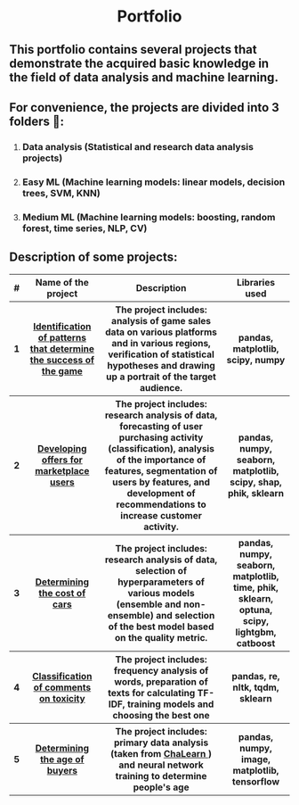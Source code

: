 <div id='header' align='center'>
  <h1> Portfolio </h1>
</div>

<div id='description'>
<h2> This portfolio contains several projects that demonstrate the acquired basic knowledge in the field of data analysis and machine learning. </h2> 
<h2> For convenience, the projects are divided into 3 folders 📁: </h2>
<ol>
<li> <h3> Data analysis (Statistical and research data analysis projects) </h3> </li>
<li> <h3> Easy ML (Machine learning models: linear models, decision trees, SVM, KNN) </h3> </li>
<li> <h3> Medium ML (Machine learning models: boosting, random forest, time series, NLP, CV) </h3> </li>
</ol>
</div>

<div id='projects'>
<h2> Description of some projects: </h2>
<table>
<tr>
  <th> # </th>
  <th> Name of the project </th>
  <th> Description </th>
  <th> Libraries used </th>
</tr>
<tr>
  <th> 1 </th>
  <th> 
  <a href='https://github.com/EPartsevskiy/Portfolio/blob/main/data%20analysis/2.%20eda_stat_games.ipynb'>
    Identification of patterns that determine the success of the game
  </a>
    </th>
  <th> The project includes: analysis of game sales data on various platforms and in various regions, verification of statistical hypotheses and drawing up a portrait of the target audience. </th>
  <th> pandas, matplotlib, scipy, numpy </th>
</tr>
<tr>
  <th> 2 </th>
  <th> <a href='https://github.com/EPartsevskiy/Portfolio/blob/main/easy%20ML/1.%20recommendations_for_marketplace.ipynb'>
    Developing offers for marketplace users
  </a> </th>
  <th> The project includes: research analysis of data, forecasting of user purchasing activity (classification), analysis of the importance of features, segmentation of users by features, and development of recommendations to increase customer activity. </th>
  <th> pandas, numpy, seaborn, matplotlib, scipy, shap, phik, sklearn </th>
</tr>
<tr>
  <th> 3 </th>
  <th> <a href='https://github.com/EPartsevskiy/Portfolio/blob/main/medium%20ML/0.%20price_of_cars.ipynb'>
    Determining the cost of cars
  </a> </th>
  <th> The project includes: research analysis of data, selection of hyperparameters of various models (ensemble and non-ensemble) and selection of the best model based on the quality metric. </th>
  <th> pandas, numpy, seaborn, matplotlib, time, phik, sklearn, optuna, scipy, lightgbm, catboost </th>
</tr>
<tr>
  <th> 4 </th>
  <th> <a href='https://github.com/EPartsevskiy/Portfolio/blob/main/medium%20ML/2.%20toxic_comments.ipynb'>
    Classification of comments on toxicity
  </a> </th>
  <th> The project includes: frequency analysis of words, preparation of texts for calculating TF-IDF, training models and choosing the best one </th>
  <th> pandas, re, nltk, tqdm, sklearn </th>
</tr>
<tr>
  <th> 5 </th>
  <th> <a href='https://github.com/EPartsevskiy/Portfolio/blob/main/medium%20ML/3.%20age_determination.ipynb'>
    Determining the age of buyers
  </a> </th>
  <th> The project includes: primary data analysis (taken from <a href='https://chalearnlap.cvc.uab.es/dataset/26/description/'> ChaLearn </a>) and neural network training to determine people's age </th>
  <th> pandas, numpy, image, matplotlib, tensorflow </th>
</tr>
</table>
